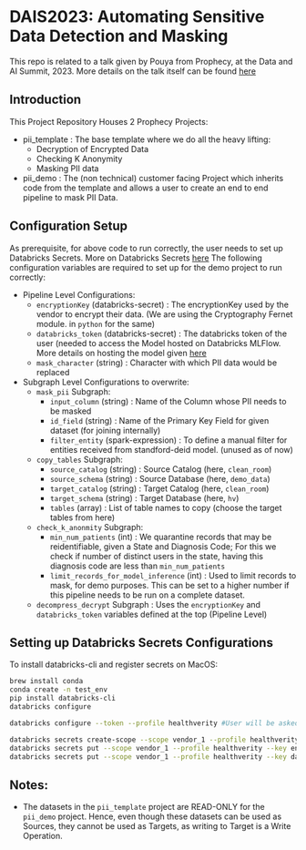 # DAIS2023: Automating Sensitive Data Detection and Masking
This repo is related to a talk given by Pouya from Prophecy, at the Data and AI Summit, 2023. More details on the talk itself can be found [here](https://www.databricks.com/dataaisummit/session/automating-sensitive-data-piiphi-detection/)
## Introduction
This Project Repository Houses 2 Prophecy Projects:
- pii_template : The base template where we do all the heavy lifting:
  - Decryption of Encrypted Data
  - Checking K Anonymity
  - Masking PII data
- pii_demo : The (non technical) customer facing Project which inherits code from the template and allows a user to create an end to end pipeline to mask PII Data.

## Configuration Setup
As prerequisite, for above code to run correctly, the user needs to set up Databricks Secrets. More on Databricks Secrets [here](https://docs.databricks.com/security/secrets/index.html)
The following configuration variables are required to set up for the demo project to run correctly:
- Pipeline Level Configurations:
  - `encryptionKey` (databricks-secret) : The encryptionKey used by the vendor to encrypt their data. (We are using the Cryptography Fernet module. in `python` for the same)
  - `databricks_token` (databricks-secret) : The databricks token of the user (needed to access the Model hosted on Databricks MLFlow. More details on hosting the model given [here](https://github.com/SimpleDataLabsInc/dais2023_automating_sensitive_data_detection/pii_template/Readme.md)
  - `mask_character` (string) : Character with which PII data would be replaced
- Subgraph Level Configurations to overwrite:
  - `mask_pii` Subgraph:
    - `input_column` (string) : Name of the Column whose PII needs to be masked
    - `id_field` (string) : Name of the Primary Key Field for given dataset (for joining internally)
    - `filter_entity` (spark-expression) : To define a manual filter for entities received from standford-deid model. (unused as of now)
  - `copy_tables` Subgraph:
    - `source_catalog` (string) : Source Catalog (here, `clean_room`)
    - `source_schema` (string) : Source Database (here, `demo_data`)
    - `target_catalog` (string) : Target Catalog (here, `clean_room`)
    - `target_schema` (string) : Target Database (here, `hv`)
    - `tables` (array<string>) : List of table names to copy (choose the target tables from here)
  - `check_k_anonmity` Subgraph:
    - `min_num_patients` (int) : We quarantine records that may be reidentifiable, given a State and Diagnosis Code; For this we check if number of distinct users in the state, having this diagnosis code are less than `min_num_patients` 
    - `limit_records_for_model_inference` (int) : Used to limit records to mask, for demo purposes. This can be set to a higher number if this pipeline needs to be run on a complete dataset.
  - `decompress_decrypt` Subgraph : Uses the `encryptionKey` and `databricks_token` variables defined at the top (Pipeline Level)

## Setting up Databricks Secrets Configurations
To install databricks-cli and register secrets on MacOS:
```bash
brew install conda
conda create -n test_env
pip install databricks-cli
databricks configure

databricks configure --token --profile healthverity #User will be asked to provide workspace URL and Databricks token

databricks secrets create-scope --scope vendor_1 --profile healthverity
databricks secrets put --scope vendor_1 --profile healthverity --key encryption_key # Will open a file to paste the encryption key. Note that there should be no newline 
databricks secrets put --scope vendor_1 --profile healthverity --key databricks_token # Will open a file to paste the databricks token. Note that there should be no newline 
```

## Notes:
- The datasets in the `pii_template` project are READ-ONLY for the `pii_demo` project. Hence, even though these datasets can be used as Sources, they cannot be used as Targets, as writing to Target is a Write Operation.
